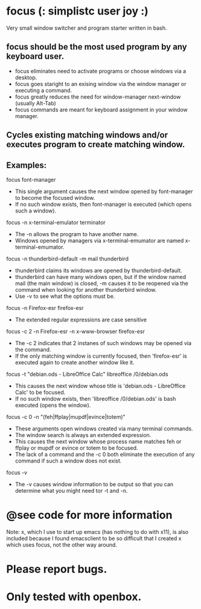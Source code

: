 # focus (: simplistc user joy :)
Very small window switcher and program starter written in bash.

## focus should be the most used program by any keyboard user.

* focus eliminates need to activate programs or choose windows via a desktop.
* focus goes staright to an exising window via the window manager or executing a command.
* focus greatly reduces the need for window-manager next-window (usually Alt-Tab)
* focus commands are meant for keyboard assignment in your window manager.

## Cycles existing matching windows and/or executes program to create matching window.

## Examples:

focus font-manager
* This single argument causes the next window opened by font-manager to become the focused window.
* If no such window exists, then font-manager is executed (which opens such a window).

focus -n x-terminal-emulator terminator
* The -n allows the program to have another name.
* Windows opened by managers via x-terminal-emumator are named x-terminal-emumator.

focus -n thunderbird-default -m mail thunderbird
* thunderbird claims its windows are opened by thunderbird-default.
* thunderbird can have many windows open, but if the window named mail (the main window) is closed, -m causes it to be reopened via the command when looking for another thunderbird window.
* Use -v to see what the options must be.

focus -n Firefox-esr firefox-esr
* The extended regular expressions are case sensitive

focus -c 2 -n Firefox-esr -n x-www-browser firefox-esr
* The -c 2 indicates that 2 instanes of such windows may be opened via the command.
* If the only matching window is currently focused, then 'firefox-esr' is executed again to create another window like it.

focus -t "debian.ods - LibreOffice Calc" libreoffice /0/debian.ods
* This causes the next window whose title is 'debian.ods - LibreOffice Calc' to be focused.
* If no such window exists, then 'libreoffice /0/debian.ods' is bash executed (opens the window).

focus -c 0 -n "(feh|ffplay|mupdf|evince|totem)"
* These arguments open windows created via many terminal commands.
* The window search is always an extended expression.
* This causes the next window whose process name matches feh or ffplay or mupdf or evince or totem to be focused.
* The lack of a command and the -c 0 both eliminate the execution of any command if such a window does not exist.

focus -v
* The -v causes window information to be output so that you can determine what you might need tor -t and -n.

# @see code for more information

Note: x, which I use to start up emacs (has nothing to do with x11), is also included because I found emacsclient to be so difficult that I created x which uses focus, not the other way around.

# Please report bugs.
# Only tested with openbox.

